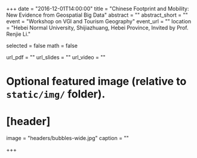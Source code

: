 +++
date = "2016-12-01T14:00:00"
title = "Chinese Footprint and Mobility: New Evidence from Geospatial Big Data"
abstract = ""
abstract_short = ""
event = "Workshop on VGI and Tourism Geography"
event_url = ""
location = "Hebei Normal University, Shijiazhuang, Hebei Province, Invited by Prof. Renjie Li."

selected = false
math = false

url_pdf = ""
url_slides = ""
url_video = ""

# Optional featured image (relative to `static/img/` folder).
# [header]
image = "headers/bubbles-wide.jpg"
caption = ""

+++


